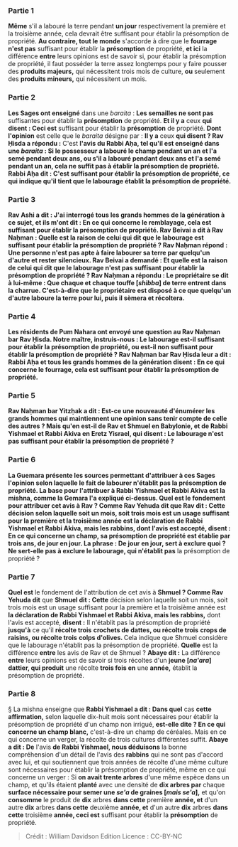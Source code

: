 
### Partie 1
<b>Même</b> s'il a labouré la terre pendant <b>un jour</b> respectivement la première et la troisième année, cela devrait être suffisant pour établir la présomption de propriété. <b>Au contraire, tout le monde</b> s'accorde à dire que le <b>fourrage n'est pas</b> suffisant pour établir la <b>présomption</b> de propriété, <b>et ici</b> la différence <b>entre</b> leurs opinions est de savoir si, pour établir la présomption de propriété, il faut posséder la terre assez longtemps pour y faire pousser des <b>produits majeurs,</b> qui nécessitent trois mois de culture, <b>ou</b> seulement des <b>produits mineurs,</b> qui nécessitent un mois.

### Partie 2
<b>Les Sages ont enseigné</b> dans une <i>baraita</i> : <b>Les semailles ne sont pas</b> suffisantes pour établir la <b>présomption</b> de propriété. <b>Et il y a</b> ceux <b>qui disent : Ceci est</b> suffisant pour établir la <b>présomption</b> de propriété. <b>Dont l'opinion</b> est celle que le <i>baraita</i> désigne par : <b>Il y a</b> ceux <b>qui disent ? Rav Ḥisda a répondu :</b> C'est <b>l'avis du <b>Rabbi Aḥa, tel qu'il est enseigné</b> dans une <i>baraita</i> : Si le possesseur <b>a labouré</b> le champ pendant <b>un an et l'a semé</b> pendant <b>deux</b> ans, ou s'il <b>a labouré</b> pendant <b>deux</b> ans <b>et l'a semé</b> pendant <b>un an,</b> cela <b>ne suffit pas</b> à établir la <b>présomption</b> de propriété. <b>Rabbi Aḥa dit : C'est</b> suffisant pour établir la <b>présomption</b> de propriété, ce qui indique qu'il tient que le labourage établit la présomption de propriété.

### Partie 3
<b>Rav Ashi a dit : J'ai interrogé tous</b> les <b>grands</b> hommes <b>de la génération</b> à ce sujet, <b>et ils m'ont dit :</b> En ce qui concerne le <b>remblayage, cela est</b> suffisant pour établir la <b>présomption</b> de propriété. <b>Rav Beivai a dit à Rav Naḥman : Quelle est la raison de celui qui dit</b> que <b>le labourage est</b> suffisant pour établir la <b>présomption</b> de propriété ? Rav Naḥman répond : <b>Une personne n'est pas apte</b> à faire labourer <b>sa terre</b> par quelqu'un d'autre <b>et</b> rester <b>silencieux.</b> Rav Beivai a demandé : <b>Et quelle est la raison de celui qui dit</b> que <b>le labourage n'est pas</b> suffisant pour établir la <b>présomption</b> de propriété ? Rav Naḥman a répondu : Le propriétaire <b>se dit</b> à lui-même : Que <b>chaque et chaque touffe [<i>shibba</i>]</b> de terre <b>entrent</b> dans la charrue. C'est-à-dire que le propriétaire est disposé à ce que quelqu'un d'autre laboure la terre pour lui, puis il sèmera et récoltera.

### Partie 4
Les <b>résidents de Pum Nahara</b> ont envoyé une question <b>au Rav Naḥman bar Rav Ḥisda. Notre maître, instruis-nous : Le labourage</b> est-il suffisant pour établir la <b>présomption</b> de propriété, <b>ou est-il</b> <b>non</b> suffisant pour établir la <b>présomption</b> de propriété ? Rav Naḥman bar Rav Ḥisda <b>leur a dit : Rabbi Aḥa et tous</b> les <b>grands</b> hommes <b>de la génération disent : </b> En ce qui concerne le <b>fourrage, cela est</b> suffisant pour établir la <b>présomption</b> de propriété.

### Partie 5
<b>Rav Naḥman bar Yitzḥak a dit :</b> Est-ce une <b>nouveauté d'énumérer</b> les grands <b>hommes</b> qui maintiennent une opinion sans tenir compte de celle des autres ? <b>Mais</b> qu'en est-il de <b>Rav et Shmuel en Babylonie, et de Rabbi Yishmael et Rabbi Akiva en Eretz Yisrael,</b> qui <b>disent : Le labourage n'est pas</b> suffisant pour établir la <b>présomption</b> de propriété ?

### Partie 6
La Guemara présente les sources permettant d'attribuer à ces Sages l'opinion selon laquelle le fait de labourer n'établit pas la présomption de propriété. La base pour l'attribuer à <b>Rabbi Yishmael et Rabbi Akiva est la mishna,</b> comme la Gemara l'a expliqué ci-dessus. <b>Quel est</b> le fondement pour attribuer cet avis à <b>Rav ? Comme Rav Yehuda dit</b> que <b>Rav dit : Cette</b> décision selon laquelle soit un mois, soit trois mois est un usage suffisant pour la première et la troisième année est <b>la déclaration de Rabbi Yishmael et Rabbi Akiva, mais les rabbins,</b> dont l'avis est accepté, <b>disent :</b> En ce qui concerne un champ, <b>sa présomption</b> de propriété est établie par <b>trois ans, de jour en jour.</b> La phrase : <b>De jour en jour,</b> sert <b>à exclure quoi ? </b> Ne sert-elle <b>pas</b> à exclure le labourage, qui n'établit pas</b> la présomption de propriété ?

### Partie 7
<b>Quel est</b> le fondement de l'attribution de cet avis à <b>Shmuel ? Comme Rav Yehuda dit</b> que <b>Shmuel dit : Cette</b> décision selon laquelle soit un mois, soit trois mois est un usage suffisant pour la première et la troisième année est <b>la déclaration de Rabbi Yishmael et Rabbi Akiva, mais les rabbins,</b> dont l'avis est accepté, <b>disent :</b> Il n'établit pas la présomption de propriété <b>jusqu'à</b> ce qu'il <b>récolte trois</b> <b>crochets de dattes, ou récolte trois</b> <b>crops de raisins, ou récolte trois</b> <b>colps d'olives. </b> Cela indique que Shmuel considère que le labourage n'établit pas la présomption de propriété. <b>Quelle</b> est la différence <b>entre</b> les avis de Rav et de Shmuel ? <b>Abaye dit :</b> La différence <b>entre</b> leurs opinions est de savoir si trois récoltes d'un <b>jeune [<i>na'ara</i>] dattier, qui produit</b> une récolte <b>trois fois en</b> une <b>année,</b> établit la présomption de propriété.

### Partie 8
§ La mishna enseigne que <b>Rabbi Yishmael a dit : Dans quel</b> cas <b>cette affirmation,</b> selon laquelle dix-huit mois sont nécessaires pour établir la présomption de propriété d'un champ non irrigué, <b>est-elle dite ? En ce qui concerne un champ blanc,</b> c'est-à-dire un champ de céréales. Mais en ce qui concerne un verger, la récolte de trois cultures différentes suffit. <b>Abaye a dit : De</b> l'avis <b>de Rabbi Yishmael, nous déduisons</b> la bonne compréhension d'un détail de l'avis des <b>rabbins</b> qui ne sont pas d'accord avec lui, et qui soutiennent que trois années de récolte d'une même culture sont nécessaires pour établir la présomption de propriété, même en ce qui concerne un verger : Si <b>on avait trente arbres</b> d'une même espèce dans un champ, et qu'ils étaient <b>planté</b> avec une densité de <b>dix arbres par</b> chaque <b>surface nécessaire pour semer une <i>se'a</i> de graines [<i>mais se'a</i>],</b> et qu'on <b>consomme</b> le produit de <b>dix</b> arbres <b>dans cette</b> première <b>année, et</b> d'un autre <b>dix</b> arbres <b>dans cette</b> deuxième <b>année, et</b> d'un autre <b>dix</b> arbres <b>dans cette</b> troisième <b>année, ceci est</b> suffisant pour établir la <b>présomption</b> de propriété.

>Crédit : William Davidson Edition
>Licence : CC-BY-NC